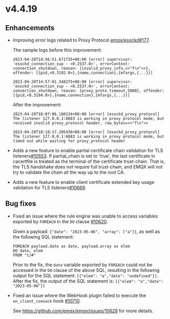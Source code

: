 # v4.4.19

## Enhancements

- Improving error logs related to Proxy Protocol [emqx/esockd#177](https://github.com/emqx/esockd/pull/177).

  The sample logs before this improvement:
  ```
  2023-04-20T14:56:51.671735+08:00 [error] supervisor: 'esockd_connection_sup - <0.2537.0>', errorContext: connection_shutdown, reason: {invalid_proxy_info,<<"f\n">>}, offender: [{pid,<0.3192.0>},{name,connection},{mfargs,{...}}]

  2023-04-20T14:57:01.348275+08:00 [error] supervisor: 'esockd_connection_sup - <0.2537.0>', errorContext: connection_shutdown, reason: {proxy_proto_timeout,5000}, offender: [{pid,<0.3194.0>},{name,connection},{mfargs,{...}}]
  ```
  After the improvement:
  ```
  2023-04-20T18:07:06.180134+08:00 [error] [esockd_proxy_protocol] The listener 127.0.0.1:8883 is working in proxy protocol mode, but received invalid proxy_protocol header, raw_bytes=<<"f\n">>

  2023-04-20T18:10:17.205436+08:00 [error] [esockd_proxy_protocol] The listener 127.0.0.1:8883 is working in proxy protocol mode, but timed out while waiting for proxy_protocol header
  ```

- Adds a new feature to enable partial certificate chain validation for TLS listeners[#10553](https://github.com/emqx/emqx/pull/10553).
  If partial_chain is set to 'true', the last certificate in cacertfile is treated as the terminal of the certificate trust-chain. That is, the TLS handshake does not require full trust-chain, and EMQX will not try to validate the chain all the way up to the root CA.

- Adds a new feature to enable client certificate extended key usage validation for TLS listeners[#10669](https://github.com/emqx/emqx/pull/10669).

## Bug fixes

- Fixed an issue where the rule engine was unable to access variables exported by `FOREACH` in the `DO` clause [#10620](https://github.com/emqx/emqx/pull/10620).

  Given a payload: `{"date": "2023-05-06", "array": ["a"]}`, as well as the following SQL statement:
  ```
  FOREACH payload.date as date, payload.array as elem
  DO date, elem
  FROM "t/#"
  ```
  Prior to the fix, the `date` variable exported by `FOREACH` could not be accessed in the `DO` clause of the above SQL, resulting in the following output for the SQL statement:
  `[{"elem": "a","date": "undefined"}]`.
  After the fix, the output of the SQL statement is: `[{"elem": "a","date": "2023-05-06"}]`

- Fixed an issue where the WebHook plugin failed to execute the `on_client_connack` hook [#10710](https://github.com/emqx/emqx/pull/10710).

  See https://github.com/emqx/emqx/issues/10628 for more details.
